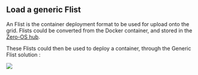 ## Load a generic Flist

An Flist is the container deployment format to be used for upload onto the grid. 
Flists could be converted from the Docker container, and stored in the [Zero-OS hub](https://hub.grid.tf/). 

These Flists could then be used to deploy a container, through the Generic Flist solution :

![](./img/generic_Flist1.png)




